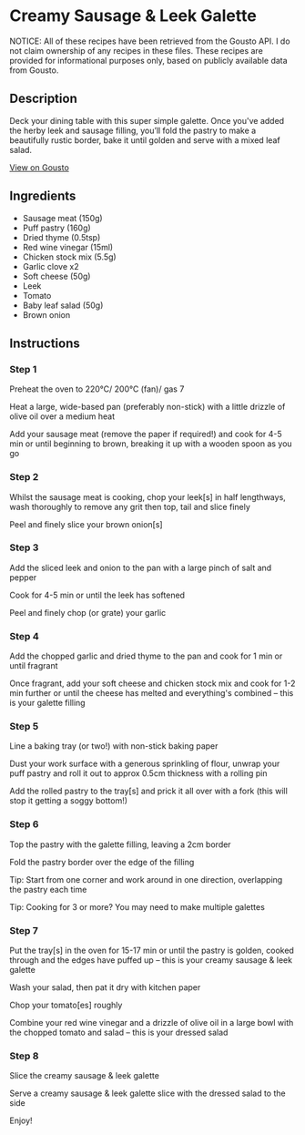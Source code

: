 # Creamy Sausage & Leek Galette

NOTICE: All of these recipes have been retrieved from the Gousto API. I do not claim ownership of any recipes in these files. These recipes are provided for informational purposes only, based on publicly available data from Gousto.

## Description

Deck your dining table with this super simple galette. Once you've added the herby leek and sausage filling, you’ll fold the pastry to make a beautifully rustic border, bake it until golden and serve with a mixed leaf salad. 

[View on Gousto](https://www.gousto.co.uk/recipes/cookbook/creamy-sausage-leek-galette)

## Ingredients

- Sausage meat (150g)
- Puff pastry (160g)
- Dried thyme (0.5tsp)
- Red wine vinegar (15ml)
- Chicken stock mix (5.5g)
- Garlic clove x2
- Soft cheese (50g)
- Leek
- Tomato
- Baby leaf salad (50g)
- Brown onion

## Instructions


### Step 1

Preheat the oven to 220°C/ 200°C (fan)/ gas 7

Heat a large, wide-based pan (preferably non-stick) with a little drizzle of olive oil over a medium heat

Add your sausage meat (remove the paper if required!) and cook for 4-5 min or until beginning to brown, breaking it up with a wooden spoon as you go


### Step 2

Whilst the sausage meat is cooking, chop your leek[s] in half lengthways, wash thoroughly to remove any grit then top, tail and slice finely

Peel and finely slice your brown onion[s]


### Step 3

Add the sliced leek and onion to the pan with a large pinch of salt and pepper

Cook for 4-5 min or until the leek has softened

Peel and finely chop (or grate) your garlic


### Step 4

Add the chopped garlic and dried thyme to the pan and cook for 1 min or until fragrant

Once fragrant, add your soft cheese and chicken stock mix and cook for 1-2 min further or until the cheese has melted and everything's combined – this is your galette filling


### Step 5

Line a baking tray (or two!)<span class="text-danger"> </span>with non-stick baking paper

Dust your work surface with a generous sprinkling of flour, unwrap your puff pastry and roll it out to approx 0.5cm thickness with a rolling pin

Add the rolled pastry to the tray[s] and prick it all over with a fork (this will stop it getting a soggy bottom!)


### Step 6

Top the pastry with the galette filling, leaving a 2cm border

Fold the pastry border over the edge of the filling

Tip: Start from one corner and work around in one direction, overlapping the pastry each time

Tip: Cooking for 3 or more? You may need to make multiple galettes


### Step 7

Put the tray[s] in the oven for 15-17 min or until the pastry is golden, cooked through and the edges have puffed up – this is your creamy sausage & leek galette

Wash your salad, then pat it dry with kitchen paper

Chop your tomato[es] roughly

Combine your red wine vinegar and a drizzle of olive oil in a large bowl with the chopped tomato and salad – this is your dressed salad

### Step 8

Slice the creamy sausage & leek galette

Serve a creamy sausage & leek galette slice with the dressed salad to the side

Enjoy!

